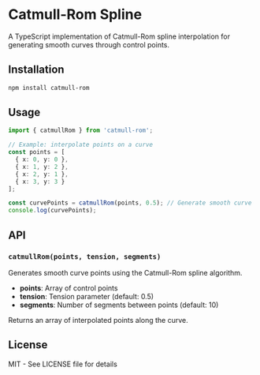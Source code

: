 # Catmull-Rom Spline

A TypeScript implementation of Catmull-Rom spline interpolation for generating smooth curves through control points.

## Installation

```bash
npm install catmull-rom
```

## Usage

```typescript
import { catmullRom } from 'catmull-rom';

// Example: interpolate points on a curve
const points = [
  { x: 0, y: 0 },
  { x: 1, y: 2 },
  { x: 2, y: 1 },
  { x: 3, y: 3 }
];

const curvePoints = catmullRom(points, 0.5); // Generate smooth curve
console.log(curvePoints);
```



## API

### `catmullRom(points, tension, segments)`

Generates smooth curve points using the Catmull-Rom spline algorithm.

- **points**: Array of control points
- **tension**: Tension parameter (default: 0.5)
- **segments**: Number of segments between points (default: 10)

Returns an array of interpolated points along the curve.

## License

MIT - See LICENSE file for details